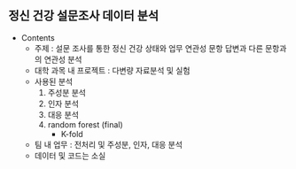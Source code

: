 ## 정신 건강 설문조사 데이터 분석
- Contents
    + 주제 : 설문 조사를 통한 정신 건강 상태와 업무 연관성 문항 답변과 다른 문항과의 연관성 분석
    + 대학 과목 내 프로젝트 : 다변량 자료분석 및 실험
    + 사용된 분석
        1. 주성분 분석
        2. 인자 분석
        3. 대응 분석
        4. random forest (final)
            + K-fold
    + 팀 내 업무 : 전처리 및 주성분, 인자, 대응 분석
    + 데이터 및 코드는 소실